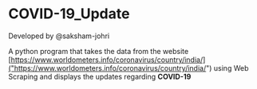 # COVID-19_Update

Developed by @saksham-johri

A python program that takes the data from the website [https://www.worldometers.info/coronavirus/country/india/]("https://www.worldometers.info/coronavirus/country/india/") using Web Scraping and displays the updates regarding **COVID-19**
